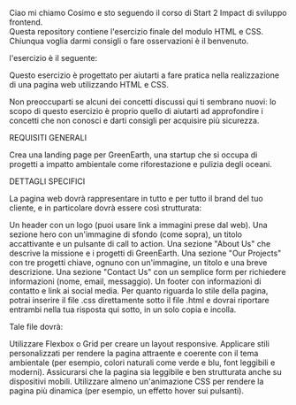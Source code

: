 Ciao mi chiamo Cosimo e sto seguendo il corso di Start 2 Impact di sviluppo frontend.  
Questa repository contiene l'esercizio finale del modulo HTML e CSS.
Chiunqua voglia darmi consigli o fare osservazioni è il benvenuto.

l'esercizio è il seguente:

Questo esercizio è progettato per aiutarti a fare pratica nella realizzazione di una pagina web utilizzando HTML e CSS.

Non preoccuparti se alcuni dei concetti discussi qui ti sembrano nuovi: lo scopo di questo esercizio è proprio quello di aiutarti ad approfondire i concetti che non conosci e darti consigli per acquisire più sicurezza.

REQUISITI GENERALI

Crea una landing page per GreenEarth, una startup che si occupa di progetti a impatto ambientale come riforestazione e pulizia degli oceani.

DETTAGLI SPECIFICI

La pagina web dovrà rappresentare in tutto e per tutto il brand del tuo cliente, e in particolare dovrà essere così strutturata:

Un header con un logo (puoi usare link a immagini prese dal web).
Una sezione hero con un'immagine di sfondo (come sopra), un titolo accattivante e un pulsante di call to action.
Una sezione "About Us" che descrive la missione e i progetti di GreenEarth.
Una sezione "Our Projects" con tre progetti chiave, ognuno con un'immagine, un titolo e una breve descrizione.
Una sezione "Contact Us" con un semplice form per richiedere informazioni (nome, email, messaggio).
Un footer con informazioni di contatto e link ai social media.
Per quanto riguarda lo stile della pagina, potrai inserire il file .css direttamente sotto il file .html e dovrai riportare entrambi nella tua risposta qui sotto, in un solo copia e incolla.

Tale file dovrà:

Utilizzare Flexbox o Grid per creare un layout responsive.
Applicare stili personalizzati per rendere la pagina attraente e coerente con il tema ambientale (per esempio, colori naturali come verde e blu, font leggibili e moderni).
Assicurarsi che la pagina sia leggibile e ben strutturata anche su dispositivi mobili.
Utilizzare almeno un'animazione CSS per rendere la pagina più dinamica (per esempio, un effetto hover sui pulsanti).
